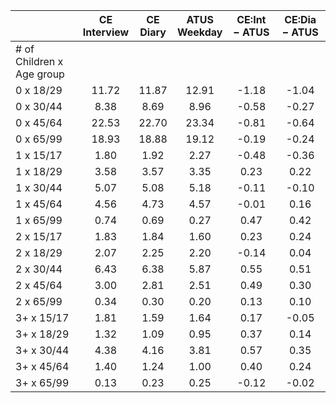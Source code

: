 
|                      | CE<br>Interview |  CE<br>Diary | ATUS<br>Weekday | CE:Int &minus; ATUS | CE:Dia &minus; ATUS |
| -------------------- | :----------: | :----------: | :----------: | :----------: | :----------: |
| # of Children x Age group |              |              |              |              |              |
| 0 x 18/29            |        11.72 |        11.87 |        12.91 |        -1.18 |        -1.04 |
| 0 x 30/44            |         8.38 |         8.69 |         8.96 |        -0.58 |        -0.27 |
| 0 x 45/64            |        22.53 |        22.70 |        23.34 |        -0.81 |        -0.64 |
| 0 x 65/99            |        18.93 |        18.88 |        19.12 |        -0.19 |        -0.24 |
| 1 x 15/17            |         1.80 |         1.92 |         2.27 |        -0.48 |        -0.36 |
| 1 x 18/29            |         3.58 |         3.57 |         3.35 |         0.23 |         0.22 |
| 1 x 30/44            |         5.07 |         5.08 |         5.18 |        -0.11 |        -0.10 |
| 1 x 45/64            |         4.56 |         4.73 |         4.57 |        -0.01 |         0.16 |
| 1 x 65/99            |         0.74 |         0.69 |         0.27 |         0.47 |         0.42 |
| 2 x 15/17            |         1.83 |         1.84 |         1.60 |         0.23 |         0.24 |
| 2 x 18/29            |         2.07 |         2.25 |         2.20 |        -0.14 |         0.04 |
| 2 x 30/44            |         6.43 |         6.38 |         5.87 |         0.55 |         0.51 |
| 2 x 45/64            |         3.00 |         2.81 |         2.51 |         0.49 |         0.30 |
| 2 x 65/99            |         0.34 |         0.30 |         0.20 |         0.13 |         0.10 |
| 3+ x 15/17           |         1.81 |         1.59 |         1.64 |         0.17 |        -0.05 |
| 3+ x 18/29           |         1.32 |         1.09 |         0.95 |         0.37 |         0.14 |
| 3+ x 30/44           |         4.38 |         4.16 |         3.81 |         0.57 |         0.35 |
| 3+ x 45/64           |         1.40 |         1.24 |         1.00 |         0.40 |         0.24 |
| 3+ x 65/99           |         0.13 |         0.23 |         0.25 |        -0.12 |        -0.02 |

